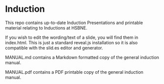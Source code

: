 Induction
=========

This repo contains up-to-date Induction Presentations and printable material relating to Inductions at HSBNE.

If you wish to edit the wording/text of a slide, you will find them in index.html. This is just a standard reveal.js installation so it is also compatible with the slid.es editor and generator.

MANUAL.md comtains a Markdown formatted copy of the general induction manual.

MANUAL.pdf contains a PDF printable copy of the general induction manual.
